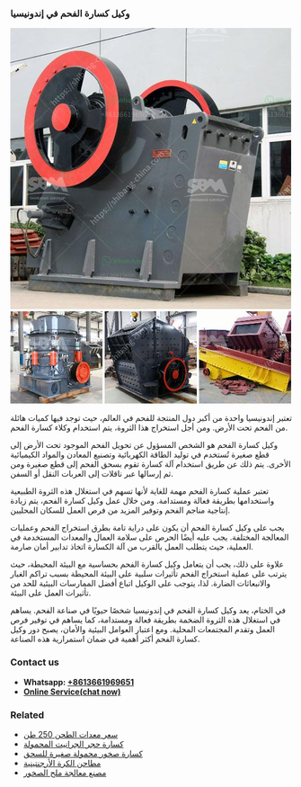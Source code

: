 <h3>وكيل كسارة الفحم في إندونيسيا</h3><img src='1701854425.jpg' alt=''><p>تعتبر إندونيسيا واحدة من أكبر دول المنتجة للفحم في العالم، حيث توجد فيها كميات هائلة من الفحم تحت الأرض. ومن أجل استخراج هذا الثروة، يتم استخدام وكلاء كسارة الفحم.</p><p>وكيل كسارة الفحم هو الشخص المسؤول عن تحويل الفحم الموجود تحت الأرض إلى قطع صغيرة تُستخدم في توليد الطاقة الكهربائية وتصنيع المعادن والمواد الكيميائية الأخرى. يتم ذلك عن طريق استخدام آلة كسارة تقوم بسحق الفحم إلى قطع صغيرة ومن ثم إرسالها عبر ناقلات إلى العربات النقل أو السفن.</p><p>تعتبر عملية كسارة الفحم مهمة للغاية لأنها تسهم في استغلال هذه الثروة الطبيعية واستخدامها بطريقة فعالة ومستدامة. ومن خلال عمل وكيل كسارة الفحم، يتم زيادة إنتاجية مناجم الفحم وتوفير المزيد من فرص العمل للسكان المحليين.</p><p>يجب على وكيل كسارة الفحم أن يكون على دراية تامة بطرق استخراج الفحم وعمليات المعالجة المختلفة. يجب عليه أيضًا الحرص على سلامة العمال والمعدات المستخدمة في العملية، حيث يتطلب العمل بالقرب من آلة الكسارة اتخاذ تدابير أمان صارمة.</p><p>علاوة على ذلك، يجب أن يتعامل وكيل كسارة الفحم بحساسية مع البيئة المحيطة، حيث يترتب على عملية استخراج الفحم تأثيرات سلبية على البيئة المحيطة بسبب تراكم الغبار والانبعاثات الضارة. لذا، يتوجب على الوكيل اتباع أفضل الممارسات البيئية للحد من تأثيرات العمل على البيئة.</p><p>في الختام، يعد وكيل كسارة الفحم في إندونيسيا شخصًا حيويًا في صناعة الفحم. يساهم في استغلال هذه الثروة الضخمة بطريقة فعالة ومستدامة، كما يساهم في توفير فرص العمل وتقدم المجتمعات المحلية. ومع اعتبار العوامل البيئية والأمان، يصبح دور وكيل كسارة الفحم أكثر أهمية في ضمان استمرارية هذه الصناعة.</p><h3>Contact us</h3><ul><li><strong>Whatsapp:&nbsp;<a href="https://wa.me/8613661969651">+8613661969651</a></strong></li><li><a href="https://swt.shibang-china.com/?git&amp;zhl&amp;وكيل كسارة الفحم في إندونيسيا"><strong>Online Service(chat now)</strong></a></li></ul><h3>Related</h3><ul><li><a href='سعر معدات الطحن 250 طن.md'>سعر معدات الطحن 250 طن</a></li><li><a href='كسارة حجر الجرانيت المحمولة.md'>كسارة حجر الجرانيت المحمولة</a></li><li><a href='كسارة صخور محمولة صغيرة للسحق.md'>كسارة صخور محمولة صغيرة للسحق</a></li><li><a href='مطاحن الكرة الأرجنتينية.md'>مطاحن الكرة الأرجنتينية</a></li><li><a href='مصنع معالجة ملح الصخور.md'>مصنع معالجة ملح الصخور</a></li></ul>